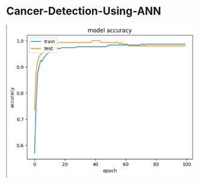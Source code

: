 # Cancer-Detection-Using-ANN
![Screenshot of my project](Images/CancerDetection1.png "Project screenshot")
